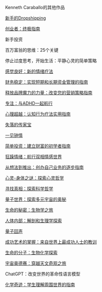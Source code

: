 Kenneth Caraballo的其他作品

[新手的Dropshipping](https://www.draft2digital.com/catalog/993201?distributor=scribd)

[创业者：终极指南](https://www.draft2digital.com/catalog/993174?distributor=scribd)

新手投资

百万富翁的思维：25个关键

停止过度思考，开始生活：平静心灵的简单策略

[感觉良好：新的情绪疗法](https://www.draft2digital.com/catalog/995254?distributor=scribd)

[财务稳定：实现短期和长期资金管理的指南](https://www.draft2digital.com/catalog/1005181?distributor=scribd)

[释放品牌魔力的力量：改变您的营销策略指南](https://www.draft2digital.com/catalog/1006324?distributor=scribd)

[专注：与ADHD一起航行](https://www.draft2digital.com/catalog/1006990?distributor=scribd)

[心理超越：认知行为疗法实用指南](https://www.draft2digital.com/catalog/1007682?distributor=scribd)

[失落的传家宝](https://www.draft2digital.com/catalog/1008294?distributor=scribd)

[一见钟情](https://www.draft2digital.com/catalog/1009384?distributor=scribd)

[简单投资：建立财富的初学者指南](https://www.draft2digital.com/catalog/1014248?distributor=scribd)

[狂躁情绪：航行双相情感世界](https://www.draft2digital.com/catalog/1014621?distributor=scribd)

[从想法到推出：创办自己业务的逐步指南](https://www.draft2digital.com/catalog/1015087?distributor=scribd)

[心灵-身体之谜：探索心灵哲学](https://www.draft2digital.com/catalog/1015395?distributor=scribd)

[寻找真相：探索科学哲学](https://www.draft2digital.com/catalog/1016628?distributor=scribd)

[量子世界：探索多元宇宙的奥秘](https://www.draft2digital.com/catalog/1017896?distributor=scribd)

[生命的秘密：生物学之旅](https://www.draft2digital.com/catalog/1020583?distributor=scribd)

[人体内部：解剖和生理学探索](https://www.draft2digital.com/catalog/1022119?distributor=scribd)

[量子回声](https://www.draft2digital.com/catalog/1025546?distributor=scribd)

[成功艺术的掌握：来自世界上最成功人士的教训](https://www.draft2digital.com/catalog/1027626?distributor=scribd)

[生命的分子：生物化学探索](https://www.draft2digital.com/catalog/1028144?distributor=scribd)

[宇宙奥德赛：穿越天文奇观之旅](https://www.draft2digital.com/catalog/1028689?distributor=scribd)

ChatGPT：改变世界的革命性语言模型

[化学奇迹：学生理解周围世界的指南](https://www.draft2digital.com/catalog/1030144?distributor=scribd)
